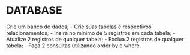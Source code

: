 # DATABASE
Crie um banco de dados; - Crie suas tabelas e respectivos relacionamentos; - Insira no mínimo de 5 registros em cada tabela; - Atualize 2 registros de qualquer tabela; - Exclua 2 registros de qualquer tabela; - Faça 2 consultas utilizando order by e where.
